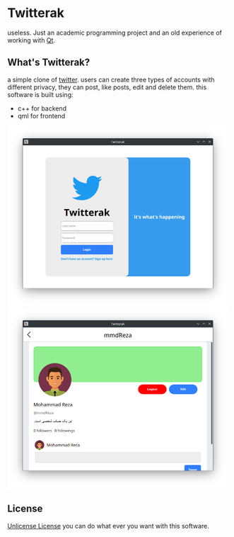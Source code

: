 # Twitterak
useless. Just an academic programming project and an old experience of working with [Qt](www.qt.io).

## What's Twitterak?
a simple clone of [twitter](www.twitter.com). users can create three types of accounts with different privacy, they can post, like posts, edit and delete them.
this software is built using:
* c++ for backend
* qml for frontend
<p  float="left"> 
  <img src="https://github.com/Nimatrixx/Twitterak/blob/main/img/ui_login.png" width="500" height="auto"/>
  <img src="https://github.com/Nimatrixx/Twitterak/blob/main/img/ui_profile.png" width="500" height="auto"/>
</p>

## License
[Unlicense License](https://github.com/Nimatrixx/Twitterak?tab=Unlicense-1-ov-file#)
you can do what ever you want with this software.
